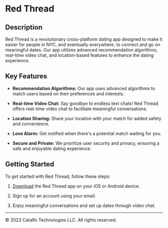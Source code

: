 # Red Thread

## Description
Red Thread is a revolutionary cross-platform dating app designed to make it easier for people in NYC, and eventually everywhere, to connect and go on meaningful dates. Our app utilizes advanced recommendation algorithms, real-time video chat, and location-based features to enhance the dating experience.

## Key Features
- **Recommendation Algorithms:** Our app uses advanced algorithms to match users based on their preferences and interests.

- **Real-time Video Chat:** Say goodbye to endless text chats! Red Thread offers real-time video chat to facilitate meaningful conversations.

- **Location Sharing:** Share your location with your match for added safety and convenience.

- **Love Alarm:** Get notified when there's a potential match waiting for you.

- **Secure and Private:** We prioritize user security and privacy, ensuring a safe and enjoyable dating experience.

## Getting Started
To get started with Red Thread, follow these steps:

1. [Download](https://redthread.web.app) the Red Thread app on your iOS or Android device.

2. Sign up for an account using your email.

3. Enjoy meaningful conversations and set up dates through video chat.

---

© 2023 Catalfo Technologies LLC. All rights reserved.
